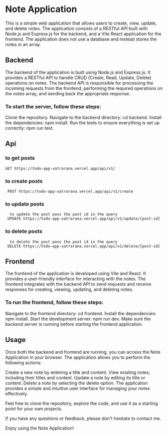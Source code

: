 # Note Application 
This is a simple web application that allows users to create, view, update, and delete notes. The application consists of a RESTful API built with Node.js and Express.js for the backend, and a Vite React application for the frontend. The application does not use a database and instead stores the notes in an array.

## Backend 
The backend of the application is built using Node.js and Express.js. It provides a RESTful API to handle CRUD (Create, Read, Update, Delete) operations on notes. The backend API is responsible for processing the incoming requests from the frontend, performing the required operations on the notes array, and sending back the appropriate response.

### To start the server, follow these steps: 
Clone the repository.
Navigate to the backend directory: cd backend.
Install the dependencies: npm install.
Run the tests to ensure everything is set up correctly:
npm run test.

## Api 
### to get posts 
    GET https://todo-app-xatrarana.vercel.app/api/v1/
### to create posts
     POST https://todo-app-xatrarana.vercel.app/api/v1/create
### to update posts
      to update the post pass the post id in the query
     UPDATE https://todo-app-xatrarana.vercel.app/api/v1/update/[post-id]
### to delete posts
      to delete the post pass the post id in the query
     DELETE https://todo-app-xatrarana.vercel.app/api/v1/delete/[post-id]

## Frontend

The frontend of the application is developed using Vite and React. It provides a user-friendly interface for interacting with the notes. The frontend integrates with the backend API to send requests and receive responses for creating, viewing, updating, and deleting notes.

### To run the frontend, follow these steps:

Navigate to the frontend directory: cd frontend.
Install the dependencies: npm install.
Start the development server: npm run dev.
Make sure the backend server is running before starting the frontend application.

## Usage
Once both the backend and frontend are running, you can access the Note Application in your browser. 
The application allows you to perform the following actions:

Create a new note by entering a title and content. View existing notes, including their titles and content. Update a note by editing its title or content. Delete a note by selecting the delete option. The application provides a simple and intuitive user interface for managing your notes effectively.

Feel free to clone the repository, explore the code, and use it as a starting point for your own projects.

If you have any questions or feedback, please don't hesitate to contact me.

Enjoy using the Note Application!
